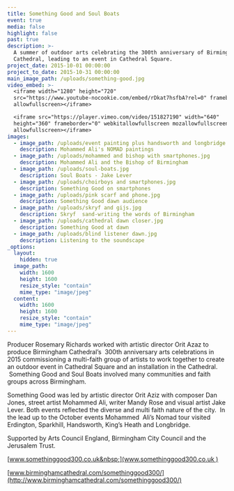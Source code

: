 ```yaml
---
title: Something Good and Soul Boats
event: true
media: false
highlight: false
past: true
description: >-
  A summer of outdoor arts celebrating the 300th anniversary of Birmingham
  Cathedral, leading to an event in Cathedral Square.
project_date: 2015-10-01 00:00:00
project_to_date: 2015-10-31 00:00:00
main_image_path: /uploads/something-good.jpg
video_embed: >-
  <iframe width="1280" height="720"
  src="https://www.youtube-nocookie.com/embed/rDkat7hsfbA?rel=0" frameborder="0"
  allowfullscreen></iframe>

  <iframe src="https://player.vimeo.com/video/151827190" width="640"
  height="360" frameborder="0" webkitallowfullscreen mozallowfullscreen
  allowfullscreen></iframe>
images:
  - image_path: /uploads/event painting plus handsworth and longbridge.jpg
    description: Mohammed Ali's NOMAD paintings
  - image_path: /uploads/mohammed and bishop with smartphones.jpg
    description: Mohammed Ali and the Bishop of Birmingham
  - image_path: /uploads/soul-boats.jpg
    description: Soul Boats - Jake Lever
  - image_path: /uploads/choirboys and smartphones.jpg
    description: Something Good on smartphones
  - image_path: /uploads/pink scarf and phone.jpg
    description: Something Good dawn audience
  - image_path: /uploads/skryf and gijs.jpg
    description: Skryf  sand-writing the words of Birmingham
  - image_path: /uploads/cathedral dawn closer.jpg
    description: Something Good at dawn
  - image_path: /uploads/blind listener dawn.jpg
    description: Listening to the soundscape
_options:
  layout:
    hidden: true
  image_path:
    width: 1600
    height: 1600
    resize_style: "contain"
    mime_type: "image/jpeg"
  content:
    width: 1600
    height: 1600
    resize_style: "contain"
    mime_type: "image/jpeg"
---
```

Producer Rosemary Richards worked with artistic director Orit Azaz to produce Birmingham Cathedral’s &nbsp;300th anniversary arts celebrations in 2015 commissioning a multi-faith group of artists to work together to create an outdoor event in Cathedral Square and an installation in the Cathedral. &nbsp;Something Good and Soul Boats involved many communities and faith groups across Birmingham.

Something Good was led by artistic director Orit Aziz with composer Dan Jones, street artist Mohammed Ali, writer Mandy Rose and visual artist Jake Lever. Both events reflected the diverse and multi faith nature of the city.&nbsp; In the lead up to the October events Mohammed &nbsp;Ali’s Nomad tour visited Erdington, Sparkhill, Handsworth, King’s Heath and Longbridge.

Supported by Arts Council England, Birmingham City Council and the Jerusalem Trust.

[www.somethinggood300.co.uk&nbsp;](www.somethinggood300.co.uk )

[www.birminghamcathedral.com/somethinggood300/](http://www.birminghamcathedral.com/somethinggood300/)